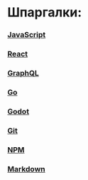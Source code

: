 # Шпаргалки:

### [JavaScript](javascript)

### [React](./react)

### [GraphQL](graphql/.)

### [Go](https://teratron.github.io/cheatsheet/go/)

### [Godot](https://teratron.github.io/cheatsheet/godot/)

### [Git](https://teratron.github.io/cheatsheet/git/)

### [NPM](https://teratron.github.io/cheatsheet/npm/)

### [Markdown](https://teratron.github.io/cheatsheet/markdown/)
